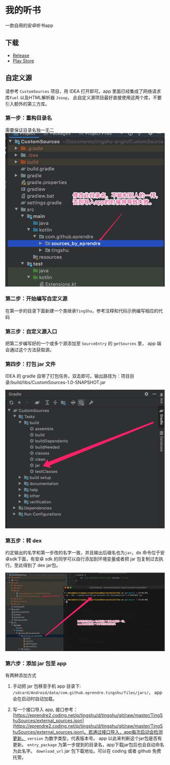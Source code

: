# 我的听书

一款自用的安卓听书app

## 下载

* [Release](https://github.com/eprendre/tingshu/releases)
* [Play Store](https://play.google.com/store/apps/details?id=com.github.eprendre.tingshu)

## 自定义源

请参考 `CustomSources` 项目，用 IDEA 打开即可。app 里面已经集成了网络请求库`Fuel` 以及HTML解析器 `Jsoup`， 此自定义源项目最好直接使用这两个库，不要引入额外的第三方库。

### 第一步：重构目录名

需要保证目录名独一无二
![alter folder name](art/sources1.jpg)

### 第二步：开始编写自定义源

在第一步的目录下面新建一个类继承`TingShu`，参考注释和代码示例编写相应的代码

### 第三步：自定义源入口

把第二步编写好的一个或多个源添加至 `SourceEntry` 的 `getSources` 里， app 端会通过这个方法获取源。

### 第四步：打包 jar 文件

IDEA 的 gradle 自带了打包任务，双击即可。输出路径为：项目目录/build/libs/CustomSources-1.0-SNAPSHOT.jar

![jar](art/sources2.jpg)

### 第五步：转 dex

约定输出的名字和第一步改的名字一致，并且输出后缀名也为`jar`。dx 命令位于安卓sdk下面，有安卓 sdk 的同学可以自行添加到环境变量或者把 jar 包复制过去执行。至此得到了 dex jar包。

![dex](art/sources3.jpg)

### 第六步：添加 jar 包至 app

有两种添加方式

1. 手动把 jar 包移至手机 app 目录下: `/sdcard/Android/data/com.github.eprendre.tingshu/files/jars/`， app 会在启动时自动加载。

2. 写一个接口导入 app, 接口参考：[https://eprendre2.coding.net/p/tingshu/d/tingshu/git/raw/master/TingShuSources/external_sources.json](https://eprendre2.coding.net/p/tingshu/d/tingshu/git/raw/master/TingShuSources/external_sources.json)。若通过接口导入，app每次启动会检测更新。
`version` 为数字类型，代表版本号。 app 以此来判断这个jar包是否有更新。
`entry_package` 为第一步提到的目录名，app下载jar包后也会自动命名为此名字。
`download_url` jar 包下载地址。可以在 coding 或者 github 免费托管。
